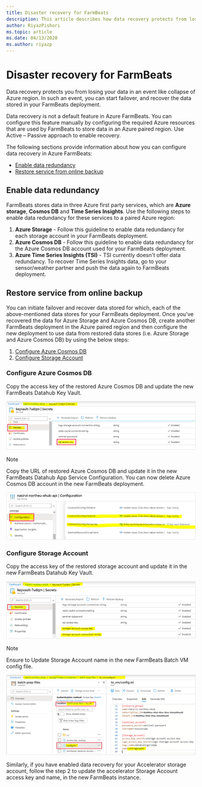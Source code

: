```yaml
---
title: Disaster recovery for FarmBeats
description: This article describes how data recovery protects from losing your data.
author: RiyazPishori
ms.topic: article
ms.date: 04/13/2020
ms.author: riyazp
---
```


# Disaster recovery for FarmBeats

Data recovery protects you from losing your data in an event like collapse of Azure region. In such an event, you can start failover, and recover the data stored in your FarmBeats deployment.

Data recovery is not a default feature in Azure FarmBeats. You can configure this feature manually by configuring the required Azure resources that are used by FarmBeats to store data in an Azure paired region. Use Active – Passive approach to enable recovery.

The following sections provide information about how you can configure data recovery in Azure FarmBeats:

- [Enable data redundancy](#enable-data-redundancy)
- [Restore service from online backup](#restore-service-from-online-backup)


## Enable data redundancy

FarmBeats stores data in three Azure first party services, which are **Azure storage**, **Cosmos DB** and **Time Series Insights**. Use the following steps to enable data redundancy for these services to a paired Azure region:

1.	**Azure Storage** - Follow this guideline to enable data redundancy for each storage account in your FarmBeats deployment.
2.	**Azure Cosmos DB** - Follow this guideline to enable data redundancy for the Azure Cosmos DB account used for your FarmBeats deployment.
3.	**Azure Time Series Insights (TSI)** - TSI currently doesn't offer data redundancy. To recover Time Series Insights data, go to your sensor/weather partner and push the data again to FarmBeats deployment.

## Restore service from online backup

You can initiate failover and recover data stored for which, each of the above-mentioned data stores for your FarmBeats deployment. Once you've recovered the data for Azure Storage and Azure Cosmos DB, create another FarmBeats deployment in the Azure paired region and then configure the new deployment to use data from restored data stores (i.e. Azure Storage and Azure Cosmos DB) by using the below steps:

1. [Configure Azure Cosmos DB](#configure-cosmos-db)
2. [Configure Storage Account](#configure-storage-account)


### Configure Azure Cosmos DB

Copy the access key of the restored Azure Cosmos DB and update the new FarmBeats Datahub Key Vault.


  ![Screenshot that highlights where to get the copy of the access key.](./media/disaster-recovery-for-farmbeats/key-vault-secrets.png)

> [!NOTE]
> Copy the URL of restored Azure Cosmos DB and update it in the new FarmBeats Datahub App Service Configuration. You can now delete Azure Cosmos DB account in the new FarmBeats deployment.

  ![Screenshot that shows where to copy the URL of restored Azure Cosmos DB.](./media/disaster-recovery-for-farmbeats/configuration.png)

### Configure Storage Account

Copy the access key of the restored storage account and update it in the new FarmBeats Datahub Key Vault.

![Screenshot that shows where to copy the access key of the restored storage account.](./media/disaster-recovery-for-farmbeats/key-vault-7-secrets.png)

>[!NOTE]
> Ensure to Update Storage Account name in the new FarmBeats Batch VM config file.

![Disaster Recovery](./media/disaster-recovery-for-farmbeats/batch-prep-files.png)

Similarly, if you have enabled data recovery for your Accelerator storage account,  follow the step 2 to update the accelerator Storage Account access key and name, in the new FarmBeats instance.
